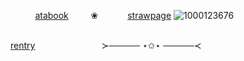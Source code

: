   ‌  ‌  ‌  ‌  ‌  ‌  ‌   ‌  ‌  ‌ [atabook](https://squiirrel.atabook.org) ‌  ‌  ‌  ‌  ‌  ‌  ‌  ‌    ‌‌  ‌  ‌   ❀  ‌  ‌  ‌  ‌‌  ‌  ‌  ‌  ‌  ‌  ‌  ‌  ‌[strawpage](https://squiirrel.straw.page/)
 ![1000123676](https://github.com/user-attachments/assets/68f8b0c0-9e03-4b6f-9efe-98d057f0ad21)


‌  ‌  ‌  ‌  ‌  ‌  ‌  ‌  ‌  
‌  ‌  ‌  ‌  ‌  ‌  ‌  ‌  ‌  ‌  ‌ ‌  ‌  ‌  ‌  ‌  ‌  ‌  ‌  ‌  ‌  ‌  ‌  ‌  ‌  ‌  ‌  ‌  ‌  ‌  ‌  ‌            ‌  [rentry](https://rentry.co/deanpup) ‌  ‌  ‌  ‌  ‌  ‌  ‌  ‌  ‌  ‌  ‌ ‌  ‌  ‌  ‌
‌  ‌‌  ‌  ‌  ‌  ‌  ‌  ‌  ‌  ‌  ‌  ‌ ‌  ‌  ‌  ‌  ‌  ‌  ‌  ‌  ‌ ‌  ‌  ‌  ‌  ‌  ‌  ‌  ‌                 ‌  ‌    ‌  ‌  ‌  ‌ ‌  ‌  ‌  ‌  ‌  ‌  ‌  ‌ ‌  ‌  ‌  ‌  ‌  ‌  ‌ ≻───── ⋆✩⋆ ─────≺

